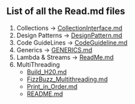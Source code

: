 
## List of all the Read.md files 

1. Collections -> [CollectionInterface.md](collections%2FCollectionInterface.md)
2. Design Patterns -> [DesignPattern.md](designpatterns%2FDesignPattern.md)
3. Code GuideLines -> [CodeGuideline.md](filesystem%2FCodeGuideline.md)
4. Generics -> [GENERICS.md](generics%2FGENERICS.md)
5. Lambda & Streams -> [ReadMe.md](lambdastreams%2FReadMe.md)
6. MultiThreading 
    - [Build_H20.md](multithreading%2FBuild_H20.md)
    - [FizzBuzz_Multithreading.md](multithreading%2FFizzBuzz_Multithreading.md)
    - [Print_in_Order.md](multithreading%2FPrint_in_Order.md)
    - [README.md](multithreading%2FREADME.md)